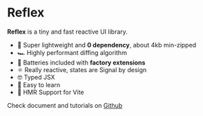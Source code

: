 # Reflex

__Reflex__ is a tiny and fast reactive UI library.

- 🦋 Super lightweight and __0 dependency__, about 4kb min-zipped
- 🏎 Highly performant diffing algorithm
- 🔋 Batteries included with **factory extensions**
- ⚛️ Really reactive, states are Signal by design
- 🤓 Typed JSX
- 🍰 Easy to learn
- 🤘️ HMR Support for Vite

Check document and tutorials on [Github](https://github.com/zouloux/reflex)